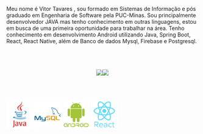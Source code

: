 Meu nome é Vitor Tavares , sou formado em Sistemas de Informação e pós graduado em Engenharia de Software pela PUC-Minas. Sou principalmente desenvolvedor JAVA mas tenho conhecimento em outras linguagens, estou em busca de uma primeira oportunidade para trabalhar na área. Tenho conhecimento em desenvolvimento Android utilizando Java, Spring Boot, React, React Native, além de Banco de dados Mysql, Firebase e Postgresql.

<div style="display: flex; justify-content: center; padding: 50px;"><br>
  <a href="https://github.com/anuraghazra/github-readme-stats">
    <img align="center" src="https://github-readme-stats.vercel.app/api?username=VitorTavar3s&show_icons=true&theme=transparent" />
  </a>
  <a href="https://github.com/anuraghazra/convoychat">
    <img align="center" src="https://github-readme-stats.vercel.app/api/top-langs/?username=VitorTavar3s&theme=transparent&layout=compact&langs_count=6" />
  </a>
</div>
&nbsp;
<div>
  <img align="center" alt="java" height="70" width="70" src="https://github.com/devicons/devicon/blob/master/icons/java/java-original-wordmark.svg">
  <img align="center" alt="mysql" height="70" width="70" src="https://github.com/devicons/devicon/blob/master/icons/mysql/mysql-original-wordmark.svg">
  <img align="center" alt="android" height="70" width="70" src="https://github.com/devicons/devicon/blob/master/icons/android/android-plain-wordmark.svg">
  <img align="center" alt="react" height="70" width="70" src="https://github.com/devicons/devicon/blob/master/icons/react/react-original-wordmark.svg">
</div>  
